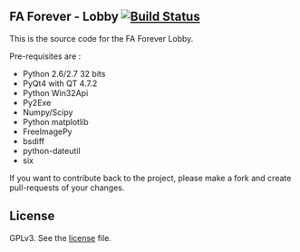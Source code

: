 FA Forever - Lobby [![Build Status](https://travis-ci.org/FAForever/lobby.svg)](https://travis-ci.org/FAForever/lobby)
------------------

This is the source code for the FA Forever Lobby.

Pre-requisites are :

- Python 2.6/2.7 32 bits
- PyQt4 with QT 4.7.2
- Python Win32Api
- Py2Exe
- Numpy/Scipy
- Python matplotlib
- FreeImagePy
- bsdiff
- python-dateutil
- six

If you want to contribute back to the project, please make a fork and create
pull-requests of your changes.

License
-------

GPLv3. See the [license](https://github.com/FAForever/lobby/blob/master/license.txt) file.

